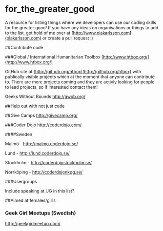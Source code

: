 for_the_greater_good
====================

A resource for listing things where we developers can use our coding skills for the greater good!
If you have any ideas on organisations or things to add to the list, get hold of me over at [http://www.olakarlsson.com](olakarlsson.com) or create a pull request :)

##Contribute code 

###Global / International
Humanitarian Toolbox
[http://www.htbox.org/](http://www.htbox.org/)

GitHub site at [http://github.org/htbox](http://github.org/htbox) with publically visible projects which at the moment that anyone can contribute to.
There are more projects coming and they are activly looking for people to lead projects, so if interested contact them!
 

Geeks Without Bounds
http://gwob.org/


##Help out with not just code

##Give Camps
http://givecamp.org/


###Coder Dojo
http://coderdojo.com/

####Sweden

Malmö - http://malmo.coderdojo.se/

Lund - http://lund.coderdojo.se/

Stockholm - http://coderdojostockholm.se/

Norrköping - http://coderdojonkpg.se/


###Usergroups

Include speaking at UG in this list?



##Aimed at females/girls

### Geek Girl Meetups (Swedish)
http://geekgirlmeetup.com/

